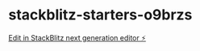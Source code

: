 # stackblitz-starters-o9brzs

[Edit in StackBlitz next generation editor ⚡️](https://stackblitz.com/~/github.com/K0unty/stackblitz-starters-o9brzs)